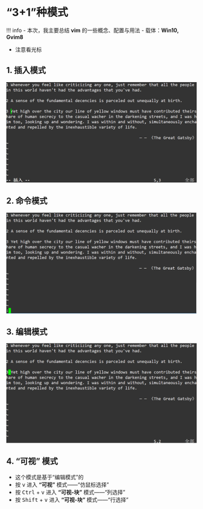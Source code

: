# “3+1”种模式

!!! info
    - 本次，我主要总结 **vim** 的一些概念、配置与用法
    - 载体：**Win10, Gvim8**

- 注意看光标

## 1. 插入模式

![](.\imgs\01-01_vim_insert_mode.png)

## 2. 命令模式

![](.\imgs\01-02_vim_command_mode.png)

## 3. 编辑模式

![](.\imgs\01-03_vim_edit_mode.png)

## 4. “可视” 模式

- 这个模式是基于“编辑模式”的
- 按 <kbd>v</kbd> 进入 **“可视”** 模式——“仿鼠标选择”
- 按 <kbd>Ctrl</kbd> + <kbd>v</kbd> 进入 **“可视-块”** 模式——“列选择”
- 按 <kbd>Shift</kbd> + <kbd>v</kbd> 进入 **“可视-块”** 模式——“行选择”

